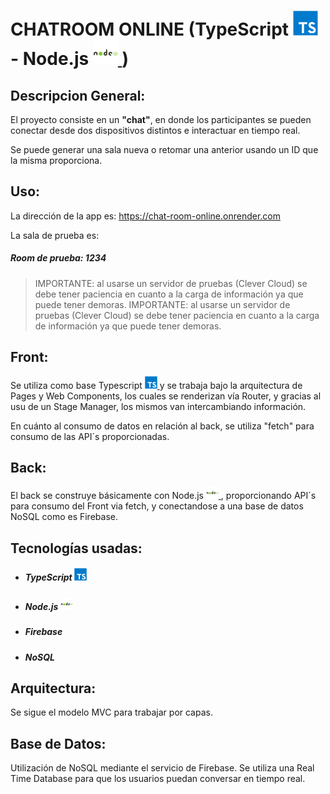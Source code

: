 # CHATROOM ONLINE (TypeScript <a href="https://www.typescriptlang.org/" target="_blank" rel="noreferrer"> <img src="https://raw.githubusercontent.com/devicons/devicon/master/icons/typescript/typescript-original.svg" alt="typescript" width="40" height="40"/> </a>- Node.js <a href="https://nodejs.org" target="_blank" rel="noreferrer"> <img src="https://raw.githubusercontent.com/devicons/devicon/master/icons/nodejs/nodejs-original-wordmark.svg" alt="nodejs" width="40" height="40"/> </a>)

## Descripcion General:
El proyecto consiste en un **"chat"**, en donde los participantes se pueden conectar desde dos dispositivos distintos e interactuar en tiempo real.

Se puede generar una sala nueva o retomar una anterior usando un ID que la misma proporciona.

## Uso:
La dirección de la app es: https://chat-room-online.onrender.com

La sala de prueba es:
##### Room de prueba: 1234

> IMPORTANTE: al usarse un servidor de pruebas (Clever Cloud) se debe tener paciencia en cuanto a la carga de información ya que puede tener demoras. IMPORTANTE: al usarse un servidor de pruebas (Clever Cloud) se debe tener paciencia en cuanto a la carga de información ya que puede tener demoras.

## Front:
Se utiliza como base Typescript <a href="https://www.typescriptlang.org/" target="_blank" rel="noreferrer"> <img src="https://raw.githubusercontent.com/devicons/devicon/master/icons/typescript/typescript-original.svg" alt="typescript" width="20" height="20"/> </a>y se trabaja bajo la arquitectura de Pages y Web Components, los cuales se renderizan vía Router, y gracias al usu de un Stage Manager, los mismos van intercambiando información.

En cuánto al consumo de datos en relación al back, se utiliza "fetch" para consumo de las API´s proporcionadas.

## Back:
El back se construye básicamente con Node.js <a href="https://nodejs.org" target="_blank" rel="noreferrer"> <img src="https://raw.githubusercontent.com/devicons/devicon/master/icons/nodejs/nodejs-original-wordmark.svg" alt="nodejs" width="20" height="20"/> </a>, proporcionando API´s para consumo del Front via fetch, y conectandose a una base de datos NoSQL como es Firebase.

## Tecnologías usadas:

- ##### TypeScript <a href="https://www.typescriptlang.org/" target="_blank" rel="noreferrer"> <img src="https://raw.githubusercontent.com/devicons/devicon/master/icons/typescript/typescript-original.svg" alt="typescript" width="20" height="20"/> </a>
- ##### Node.js <a href="https://nodejs.org" target="_blank" rel="noreferrer"> <img src="https://raw.githubusercontent.com/devicons/devicon/master/icons/nodejs/nodejs-original-wordmark.svg" alt="nodejs" width="20" height="20"/> </a>
- ##### Firebase 
- ##### NoSQL

## Arquitectura:
Se sigue el modelo MVC para trabajar por capas.

## Base de Datos:
Utilización de NoSQL mediante el servicio de Firebase. Se utiliza una Real Time Database para que los usuarios puedan conversar en tiempo real.
